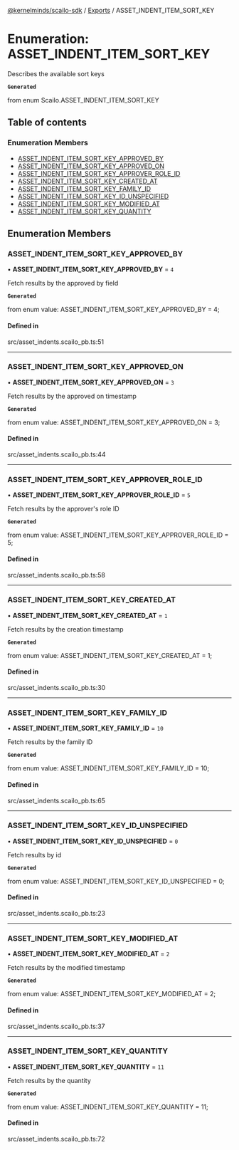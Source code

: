 [@kernelminds/scailo-sdk](../README.md) / [Exports](../modules.md) / ASSET\_INDENT\_ITEM\_SORT\_KEY

# Enumeration: ASSET\_INDENT\_ITEM\_SORT\_KEY

Describes the available sort keys

**`Generated`**

from enum Scailo.ASSET_INDENT_ITEM_SORT_KEY

## Table of contents

### Enumeration Members

- [ASSET\_INDENT\_ITEM\_SORT\_KEY\_APPROVED\_BY](ASSET_INDENT_ITEM_SORT_KEY.md#asset_indent_item_sort_key_approved_by)
- [ASSET\_INDENT\_ITEM\_SORT\_KEY\_APPROVED\_ON](ASSET_INDENT_ITEM_SORT_KEY.md#asset_indent_item_sort_key_approved_on)
- [ASSET\_INDENT\_ITEM\_SORT\_KEY\_APPROVER\_ROLE\_ID](ASSET_INDENT_ITEM_SORT_KEY.md#asset_indent_item_sort_key_approver_role_id)
- [ASSET\_INDENT\_ITEM\_SORT\_KEY\_CREATED\_AT](ASSET_INDENT_ITEM_SORT_KEY.md#asset_indent_item_sort_key_created_at)
- [ASSET\_INDENT\_ITEM\_SORT\_KEY\_FAMILY\_ID](ASSET_INDENT_ITEM_SORT_KEY.md#asset_indent_item_sort_key_family_id)
- [ASSET\_INDENT\_ITEM\_SORT\_KEY\_ID\_UNSPECIFIED](ASSET_INDENT_ITEM_SORT_KEY.md#asset_indent_item_sort_key_id_unspecified)
- [ASSET\_INDENT\_ITEM\_SORT\_KEY\_MODIFIED\_AT](ASSET_INDENT_ITEM_SORT_KEY.md#asset_indent_item_sort_key_modified_at)
- [ASSET\_INDENT\_ITEM\_SORT\_KEY\_QUANTITY](ASSET_INDENT_ITEM_SORT_KEY.md#asset_indent_item_sort_key_quantity)

## Enumeration Members

### ASSET\_INDENT\_ITEM\_SORT\_KEY\_APPROVED\_BY

• **ASSET\_INDENT\_ITEM\_SORT\_KEY\_APPROVED\_BY** = ``4``

Fetch results by the approved by field

**`Generated`**

from enum value: ASSET_INDENT_ITEM_SORT_KEY_APPROVED_BY = 4;

#### Defined in

src/asset_indents.scailo_pb.ts:51

___

### ASSET\_INDENT\_ITEM\_SORT\_KEY\_APPROVED\_ON

• **ASSET\_INDENT\_ITEM\_SORT\_KEY\_APPROVED\_ON** = ``3``

Fetch results by the approved on timestamp

**`Generated`**

from enum value: ASSET_INDENT_ITEM_SORT_KEY_APPROVED_ON = 3;

#### Defined in

src/asset_indents.scailo_pb.ts:44

___

### ASSET\_INDENT\_ITEM\_SORT\_KEY\_APPROVER\_ROLE\_ID

• **ASSET\_INDENT\_ITEM\_SORT\_KEY\_APPROVER\_ROLE\_ID** = ``5``

Fetch results by the approver's role ID

**`Generated`**

from enum value: ASSET_INDENT_ITEM_SORT_KEY_APPROVER_ROLE_ID = 5;

#### Defined in

src/asset_indents.scailo_pb.ts:58

___

### ASSET\_INDENT\_ITEM\_SORT\_KEY\_CREATED\_AT

• **ASSET\_INDENT\_ITEM\_SORT\_KEY\_CREATED\_AT** = ``1``

Fetch results by the creation timestamp

**`Generated`**

from enum value: ASSET_INDENT_ITEM_SORT_KEY_CREATED_AT = 1;

#### Defined in

src/asset_indents.scailo_pb.ts:30

___

### ASSET\_INDENT\_ITEM\_SORT\_KEY\_FAMILY\_ID

• **ASSET\_INDENT\_ITEM\_SORT\_KEY\_FAMILY\_ID** = ``10``

Fetch results by the family ID

**`Generated`**

from enum value: ASSET_INDENT_ITEM_SORT_KEY_FAMILY_ID = 10;

#### Defined in

src/asset_indents.scailo_pb.ts:65

___

### ASSET\_INDENT\_ITEM\_SORT\_KEY\_ID\_UNSPECIFIED

• **ASSET\_INDENT\_ITEM\_SORT\_KEY\_ID\_UNSPECIFIED** = ``0``

Fetch results by id

**`Generated`**

from enum value: ASSET_INDENT_ITEM_SORT_KEY_ID_UNSPECIFIED = 0;

#### Defined in

src/asset_indents.scailo_pb.ts:23

___

### ASSET\_INDENT\_ITEM\_SORT\_KEY\_MODIFIED\_AT

• **ASSET\_INDENT\_ITEM\_SORT\_KEY\_MODIFIED\_AT** = ``2``

Fetch results by the modified timestamp

**`Generated`**

from enum value: ASSET_INDENT_ITEM_SORT_KEY_MODIFIED_AT = 2;

#### Defined in

src/asset_indents.scailo_pb.ts:37

___

### ASSET\_INDENT\_ITEM\_SORT\_KEY\_QUANTITY

• **ASSET\_INDENT\_ITEM\_SORT\_KEY\_QUANTITY** = ``11``

Fetch results by the quantity

**`Generated`**

from enum value: ASSET_INDENT_ITEM_SORT_KEY_QUANTITY = 11;

#### Defined in

src/asset_indents.scailo_pb.ts:72
